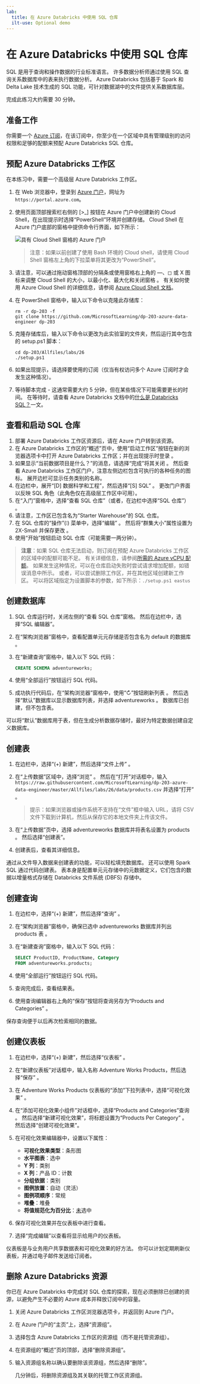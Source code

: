 ```yaml
---
lab:
  title: 在 Azure Databricks 中使用 SQL 仓库
  ilt-use: Optional demo
---
```


# 在 Azure Databricks 中使用 SQL 仓库

SQL 是用于查询和操作数据的行业标准语言。 许多数据分析师通过使用 SQL 查询关系数据库中的表来执行数据分析。 Azure Databricks 包括基于 Spark 和 Delta Lake 技术生成的 SQL 功能，可针对数据湖中的文件提供关系数据库层。

完成此练习大约需要 30 分钟。

## 准备工作

你需要一个 [Azure 订阅](https://azure.microsoft.com/free)，在该订阅中，你至少在一个区域中具有管理级别的访问权限和足够的配额来预配 Azure Databricks SQL 仓库。

## 预配 Azure Databricks 工作区

在本练习中，需要一个高级层 Azure Databricks 工作区。

1. 在 Web 浏览器中，登录到 [Azure 门户](https://portal.azure.com)，网址为 `https://portal.azure.com`。
2. 使用页面顶部搜索栏右侧的 [\>_] 按钮在 Azure 门户中创建新的 Cloud Shell，在出现提示时选择“PowerShell”环境并创建存储。 Cloud Shell 在 Azure 门户底部的窗格中提供命令行界面，如下所示：

    ![具有 Cloud Shell 窗格的 Azure 门户](./images/cloud-shell.png)

    > 注意：如果以前创建了使用 Bash 环境的 Cloud shell，请使用 Cloud Shell 窗格左上角的下拉菜单将其更改为“PowerShell”。

3. 请注意，可以通过拖动窗格顶部的分隔条或使用窗格右上角的 &#8212;、&#9723; 或 X 图标来调整 Cloud Shell 的大小，以最小化、最大化和关闭窗格  。 有关如何使用 Azure Cloud Shell 的详细信息，请参阅 [Azure Cloud Shell 文档](https://docs.microsoft.com/azure/cloud-shell/overview)。

4. 在 PowerShell 窗格中，输入以下命令以克隆此存储库：

    ```
    rm -r dp-203 -f
    git clone https://github.com/MicrosoftLearning/dp-203-azure-data-engineer dp-203
    ```

5. 克隆存储库后，输入以下命令以更改为此实验室的文件夹，然后运行其中包含的 setup.ps1 脚本：

    ```
    cd dp-203/Allfiles/labs/26
    ./setup.ps1
    ```

6. 如果出现提示，请选择要使用的订阅（仅当有权访问多个 Azure 订阅时才会发生这种情况）。

7. 等待脚本完成 - 这通常需要大约 5 分钟，但在某些情况下可能需要更长的时间。 在等待时，请查看 Azure Databricks 文档中的[什么是 Databricks SQL？](https://docs.microsoft.com/azure/databricks/scenarios/what-is-azure-databricks-sqla)一文。

## 查看和启动 SQL 仓库

1. 部署 Azure Databricks 工作区资源后，请在 Azure 门户转到该资源。
2. 在 Azure Databricks 工作区的“概述”页中，使用“启动工作区”按钮在新的浏览器选项卡中打开 Azure Databricks 工作区；并在出现提示时登录 。
3. 如果显示“当前数据项目是什么？”的消息，请选择“完成”将其关闭 。 然后查看 Azure Databricks 工作区门户，注意左侧边栏包含可执行的各种任务的图标。 展开边栏可显示任务类别的名称。
4. 在边栏中，展开“[D] 数据科学和工程”，然后选择“[S] SQL” 。 更改门户界面以反映 SQL 角色（此角色仅在高级层工作区中可用）。
5. 在“入门”窗格中，选择“查看 SQL 仓库”（或者，在边栏中选择“SQL 仓库”）  。
6. 请注意，工作区已包含名为“Starter Warehouse”的 SQL 仓库。
7. 在 SQL 仓库的“操作”(&#8285;) 菜单中，选择“编辑”  。 然后将“群集大小”属性设置为 2X-Small 并保存更改 。
8. 使用“开始”按钮启动 SQL 仓库（可能需要一两分钟）。

> **注意**：如果 SQL 仓库无法启动，则订阅在预配 Azure Databricks 工作区的区域中的配额可能不足。 有关详细信息，请参阅[所需的 Azure vCPU 配额](https://docs.microsoft.com/azure/databricks/sql/admin/sql-endpoints#required-azure-vcpu-quota)。 如果发生这种情况，可以在仓库启动失败时尝试请求增加配额，如错误消息中所示。 或者，可以尝试删除工作区，并在其他区域创建新工作区。 可以将区域指定为设置脚本的参数，如下所示：`./setup.ps1 eastus`

## 创建数据库

1. SQL 仓库运行时，关闭左侧的“查看 SQL 仓库”窗格。 然后在边栏中，选择“SQL 编辑器”。
2. 在“架构浏览器”窗格中，查看配置单元元存储是否包含名为 default 的数据库 。
3. 在“新建查询”窗格中，输入以下 SQL 代码：

    ```sql
    CREATE SCHEMA adventureworks;
    ```
4. 使用“全部运行”按钮运行 SQL 代码。
5. 成功执行代码后，在“架构浏览器”窗格中，使用“&#8635;”按钮刷新列表 。 然后选择“默认”数据库以显示数据库列表，并选择 adventureworks 。 数据库已创建，但不包含表。

可以将“默认”数据库用于表，但在生成分析数据存储时，最好为特定数据创建自定义数据库。

## 创建表

1. 在边栏中，选择“(+) 新建”，然后选择“文件上传” 。
2. 在“上传数据”区域中，选择“浏览” 。 然后在“打开”对话框中，输入 `https://raw.githubusercontent.com/MicrosoftLearning/dp-203-azure-data-engineer/master/Allfiles/labs/26/data/products.csv` 并选择“打开” 。

    > 提示：如果浏览器或操作系统不支持在“文件”框中输入 URL，请将 CSV 文件下载到计算机，然后从保存它的本地文件夹上传该文件。 

3. 在“上传数据”页中，选择 adventureworks 数据库并将表名设置为 products  。 然后选择“创建表”。
4. 创建表后，查看其详细信息。

通过从文件导入数据来创建表的功能，可以轻松填充数据库。 还可以使用 Spark SQL 通过代码创建表。 表本身是配置单元元存储中的元数据定义，它们包含的数据以增量格式存储在 Databricks 文件系统 (DBFS) 存储中。

## 创建查询

1. 在边栏中，选择“(+) 新建”，然后选择“查询” 。
2. 在“架构浏览器”窗格中，确保已选中 adventureworks 数据库并列出 products 表  。
3. 在“新建查询”窗格中，输入以下 SQL 代码：

    ```sql
    SELECT ProductID, ProductName, Category
    FROM adventureworks.products; 
    ```

4. 使用“全部运行”按钮运行 SQL 代码。
5. 查询完成后，查看结果表。
6. 使用查询编辑器右上角的“保存”按钮将查询另存为“Products and Categories” 。

保存查询便于以后再次检索相同的数据。

## 创建仪表板

1. 在边栏中，选择“(+) 新建”，然后选择“仪表板” 。
2. 在“新建仪表板”对话框中，输入名称 Adventure Works Products，然后选择“保存”  。
3. 在 Adventure Works Products 仪表板的“添加”下拉列表中，选择“可视化效果”  。
4. 在“添加可视化效果小组件”对话框中，选择“Products and Categories”查询 。 然后选择“新建可视化效果”，将标题设置为“Products Per Category” 。 然后选择“创建可视化效果”。
5. 在可视化效果编辑器中，设置以下属性：
    - **可视化效果类型**：条形图
    - **水平图表**：选中
    - **Y 列**：类别
    - **X 列**：产品 ID：计数
    - **分组依据**：类别
    - **图例放置**：自动（灵活）
    - **图例项顺序**：常规
    - **堆叠**：堆叠
    - **将值规范化为百分比**：<u>未</u>选中

6. 保存可视化效果并在仪表板中进行查看。
7. 选择“完成编辑”以查看将显示给用户的仪表板。

仪表板是与业务用户共享数据表和可视化效果的好方法。 你可以计划定期刷新仪表板，并通过电子邮件发送给订阅者。

## 删除 Azure Databricks 资源

你已在 Azure Databricks 中完成对 SQL 仓库的探索，现在必须删除已创建的资源，以避免产生不必要的 Azure 成本并释放订阅中的容量。

1. 关闭 Azure Databricks 工作区浏览器选项卡，并返回到 Azure 门户。
2. 在 Azure 门户的“主页”上，选择“资源组”。
3. 选择包含 Azure Databricks 工作区的资源组（而不是托管资源组）。
4. 在资源组的“概述”页的顶部，选择“删除资源组”。
5. 输入资源组名称以确认要删除该资源组，然后选择“删除”。

    几分钟后，将删除资源组及其关联的托管工作区资源组。
